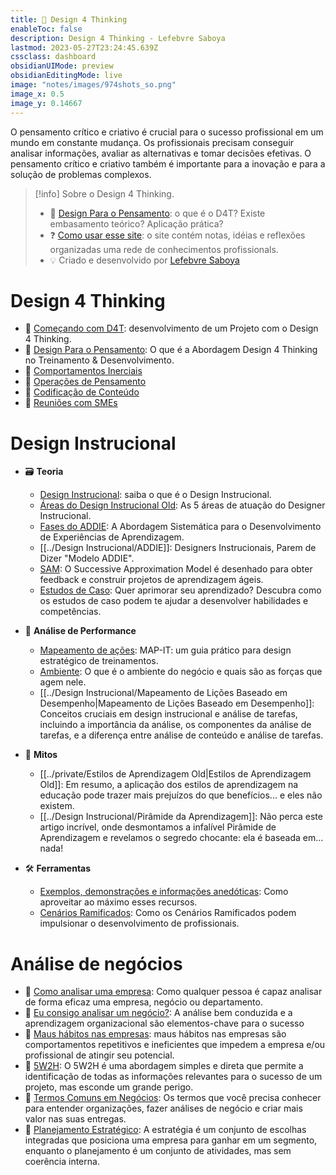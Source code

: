 ```yaml
---
title: 📖 Design 4 Thinking
enableToc: false
description: Design 4 Thinking - Lefebvre Saboya
lastmod: 2023-05-27T23:24:45.639Z
cssclass: dashboard
obsidianUIMode: preview
obsidianEditingMode: live
image: "notes/images/974shots_so.png"
image_x: 0.5
image_y: 0.14667
---
```


O pensamento crítico e criativo é crucial para o sucesso profissional em um mundo em constante mudança. Os profissionais precisam conseguir analisar informações, avaliar as alternativas e tomar decisões efetivas. O pensamento crítico e criativo também é importante para a inovação e para a solução de problemas complexos.

>[!info] Sobre o Design 4 Thinking.
>
>- 💭 [Design Para o Pensamento](Design%20Para%20o%20Pensamento.md): o que é o D4T? Existe embasamento teórico? Aplicação prática?
>- ❓ [Como usar esse site](notes/Sobre-site/Como%20usar%20esse%20site.md): o site contém notas, idéias e reflexões organizadas uma rede de conhecimentos profissionals.
>-  💡 Criado e desenvolvido por [Lefebvre Saboya](https://llsaboya.com/pt-br/)

# Design 4 Thinking

- 📂 [Começando com D4T](Começando%20com%20D4T.md): desenvolvimento de um Projeto com o Design 4 Thinking.
- 📂 [Design Para o Pensamento](Design%20Para%20o%20Pensamento.md): O que é a Abordagem Design 4 Thinking no Treinamento & Desenvolvimento.
- 📂 [Comportamentos Inerciais](Comportamentos%20Inerciais/Comportamentos%20Inerciais.md)
- 📂 [Operações de Pensamento](Operações%20de%20Pensamento/Operações%20de%20Pensamento.md)
- 📂 [Codificação de Conteúdo](Dia%20a%20dia%20do%20Designer%20Instrucional/Codificação%20de%20Conteúdo.md)
- 📂 [Reuniões com SMEs](Dia%20a%20dia%20do%20Designer%20Instrucional/Reuniões%20com%20SMEs.md)

# Design Instrucional

- 🗃️ **Teoria**
	- [Design Instrucional](../Design%20Instrucional/Design%20Instrucional.md): saiba o que é o Design Instrucional.
	-  [Áreas do Design Instrucional Old](../private/Áreas%20do%20Design%20Instrucional%20Old.md): As 5 áreas de atuação do Designer Instrucional.
	-  [Fases do ADDIE](../Design%20Instrucional/Fases%20do%20ADDIE.md): A Abordagem Sistemática para o Desenvolvimento de Experiências de Aprendizagem.
	- [[../Design Instrucional/ADDIE]]: Designers Instrucionais, Parem de Dizer "Modelo ADDIE".
	-  [SAM](../Design%20Instrucional/SAM.md): O Successive Approximation Model é desenhado para obter feedback e construir projetos de aprendizagem ágeis.
	-  [Estudos de Caso](Estudos%20de%20caso/Estudos%20de%20Caso.md): Quer aprimorar seu aprendizado? Descubra como os estudos de caso podem te ajudar a desenvolver habilidades e competências.

- 📍 **Análise de Performance**
	- [Mapeamento de ações](../Resenhas/Mapeamento%20de%20ações.md): MAP-IT: um guia prático para design estratégico de treinamentos.
	- [Ambiente](Dia%20a%20dia%20do%20Designer%20Instrucional/Ambiente.md): O que é o ambiente do negócio e quais são as forças que agem nele.
	- [[../Design Instrucional/Mapeamento de Lições Baseado em Desempenho|Mapeamento de Lições Baseado em Desempenho]]: Conceitos cruciais em design instrucional e análise de tarefas, incluindo a importância da análise, os componentes da análise de tarefas, e a diferença entre análise de conteúdo e análise de tarefas.

- 🧚 **Mitos**
	- [[../private/Estilos de Aprendizagem Old|Estilos de Aprendizagem Old]]: Em resumo, a aplicação dos estilos de aprendizagem na educação pode trazer mais prejuízos do que benefícios... e eles não existem. 
	- [[../Design Instrucional/Pirâmide da Aprendizagem]]: Não perca este artigo incrível, onde desmontamos a infalível Pirâmide de Aprendizagem e revelamos o segredo chocante: ela é baseada em... nada!

- 🛠️ **Ferramentas**
	-  [Exemplos, demonstrações e informações anedóticas](../Design%20Instrucional/Exemplos,%20demonstrações%20e%20informações%20anedóticas.md): Como aproveitar ao máximo esses recursos.
	-  [Cenários Ramificados](../Design%20Instrucional/Cenários%20Ramificados.md): Como os Cenários Ramificados podem impulsionar o desenvolvimento de profissionais.

# Análise de negócios

- 🏢 [Como analisar uma empresa](../MADE/Como%20analisar%20uma%20empresa.md): Como qualquer pessoa é capaz analisar de forma eficaz uma empresa, negócio ou departamento.
- 🏢 [Eu consigo analisar um negócio?](notes/Negocios/MADE/Eu%20consigo%20analisar%20um%20negócio?.md): A análise bem conduzida e a aprendizagem organizacional são elementos-chave para o sucesso 
- 🏢 [Maus hábitos nas empresas](notes/Negocios/Maus%20hábitos%20nas%20empresas.md): maus hábitos nas empresas são comportamentos repetitivos e ineficientes que impedem a empresa e/ou profissional de atingir seu potencial.
- 🏢 [5W2H](notes/Negocios/5W2H.md): O 5W2H é uma abordagem simples e direta que permite a identificação de todas as informações relevantes para o sucesso de um projeto, mas esconde um grande perigo.
- 🏢 [Termos Comuns em Negócios](../MADE/Termos%20Comuns%20em%20Negócios.md): Os termos que você precisa conhecer para entender organizações, fazer análises de negócio e criar mais valor nas suas entregas.
- 🏢 [Planejamento Estratégico](../Negocios/Planejamento%20Estratégico.md): A estratégia é um conjunto de escolhas integradas que posiciona uma empresa para ganhar em um segmento, enquanto o planejamento é um conjunto de atividades, mas sem coerência interna.

